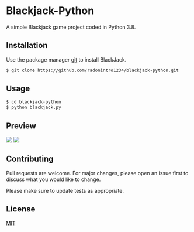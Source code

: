 # Blackjack-Python

A simple Blackjack game project coded in Python 3.8.

## Installation

Use the package manager [git](https://git-scm.com/) to install BlackJack.

```bash
$ git clone https://github.com/radonintro1234/blackjack-python.git
```

## Usage

```bash
$ cd blackjack-python
$ python blackjack.py
```

## Preview

<img src="https://raw.githubusercontent.com/radonintro1234/blackjack-python/master/Screenshots/1.png">

<img src="https://raw.githubusercontent.com/radonintro1234/blackjack-python/master/Screenshots/2.png">

## Contributing
Pull requests are welcome. For major changes, please open an issue first to discuss what you would like to change.

Please make sure to update tests as appropriate.

## License
[MIT](https://choosealicense.com/licenses/mit/)
